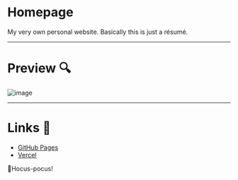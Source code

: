 # Homepage
My very own personal website. Basically this is just a résumé.

<hr />

# Preview 🔍
![image](https://user-images.githubusercontent.com/55285854/116870420-39474a80-ac1b-11eb-8788-8541752aec2d.png)

<hr />

# Links 🔗
- [GitHub Pages](https://danexpc.github.io/homepage/)
- [Vercel](https://homepage-one-kappa.vercel.app/)

🧙Hocus-pocus!
